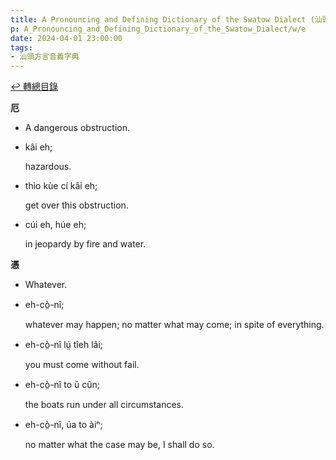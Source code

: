 ```yaml
---
title: A Pronouncing and Defining Dictionary of the Swatow Dialect (汕頭方言音義字典) / e
p: A_Pronouncing_and_Defining_Dictionary_of_the_Swatow_Dialect/w/e
date: 2024-04-01 23:00:00
tags: 
- 汕頭方言音義字典
---
```


[↩️ 轉總目錄](/A_Pronouncing_and_Defining_Dictionary_of_the_Swatow_Dialect)


**厄**
- A dangerous obstruction.

- kâi eh;

  hazardous.

- thìo kùe cí kâi eh;

  get over this obstruction.

- cúi eh, húe eh;

  in jeopardy by fire and water.

**憑**
- Whatever.

- eh-cò̤-nî;

  whatever may happen; no matter what may come; in spite of everything.

- eh-cò̤-nî lṳ́ tîeh lâi;

  you must come without fail.

- eh-cò̤-nî to ŭ cûn;

  the boats run under all circumstances.

- eh-cò̤-nî, úa to àiⁿ;

  no matter what the case may be, I shall do so.